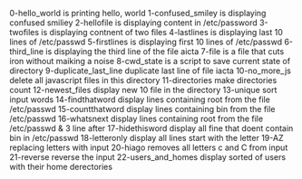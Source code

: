 0-hello_world is printing hello, world
1-confused_smiley is displaying confused smiliey
2-hellofile is displaying content in /etc/password
3-twofiles is displaying contnent of two files 
4-lastlines is displaying last 10 lines of /etc/passwd
5-firstlines is displaying first 10 lines of /etc/passwd
6-third_line is displaying the third line of the file aicta
7-file is a file that cuts iron without maiking a noise
8-cwd_state is a script to save current state  of directory
9-duplicate_last_line duplicate last line of file iacta
10-no_more_js delete all javascript files in this directory
11-directories  make directories count
12-newest_files display new 10 file in the directory
13-unique sort input words
14-findthatword display lines containing root from the file /etc/passwd
15-countthatword display lines containing bin from the file /etc/passwd
16-whatsnext display lines containing root from the file /etc/passwd & 3 line after
17-hidethisword display all fine that doent contain bin in /etc/passwd
18-letteronly display all lines start with the letter 
19-AZ replacing letters with input
20-hiago removes all letters c and C from input
21-reverse reverse the input
22-users_and_homes display sorted of users with their home derectories
